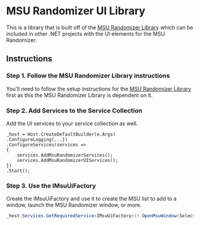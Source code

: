 # MSU Randomizer UI Library

This is a library that is built off of the [MSU Randomizer Library](../MSURandomizerLibrary/README.md) which can be included in other .NET projects with the UI elements for the MSU Randomizer.

## Instructions

### Step 1. Follow the MSU Randomizer Library instructions

You'll need to follow the setup instructions for the [MSU Randomizer Library](../MSURandomizerLibrary/README.md) first as this the MSU Randomizer Library is dependent on it.

### Step 2. Add Services to the Service Collection

Add the UI services to your service collection as well.

```charp
_host = Host.CreateDefaultBuilder(e.Args)
.ConfigureLogging(...})
.ConfigureServices(services =>
{
    services.AddMsuRandomizerServices();
    services.AddMsuRandomizerUIServices();
})
.Start();
```

### Step 3. Use the IMsuUiFactory

Create the IMsuUiFactory and use it to create the MSU list to add to a window, launch the MSU Randomizer window, or more.

```csharp
_host.Services.GetRequiredService<IMsuUiFactory>().OpenMsuWindow(SelectionMode.Multiple, false, out _);
```